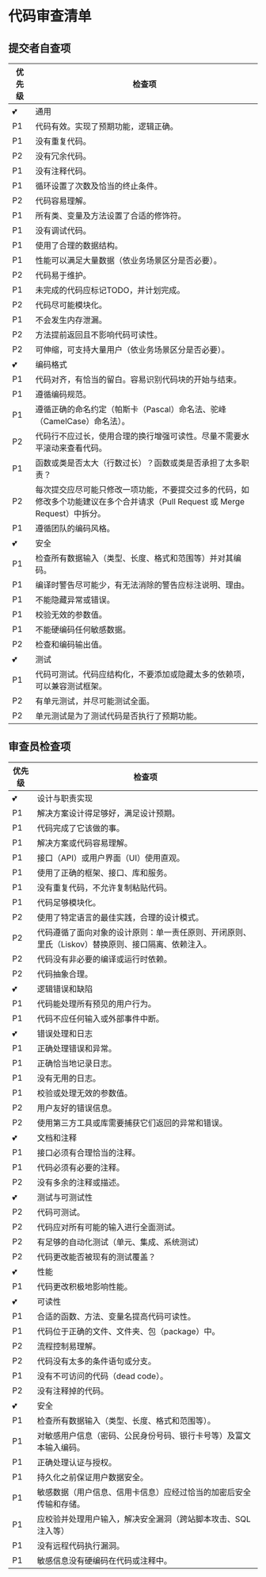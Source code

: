 # 代码审查清单

## 提交者自查项

| 优先级 | 检查项                                                       |
| ------ | ------------------------------------------------------------ |
| 💕      | 通用                                                         |
| P1     | 代码有效。实现了预期功能，逻辑正确。                         |
| P1     | 没有重复代码。                                               |
| P2     | 没有冗余代码。                                               |
| P1     | 没有注释代码。                                               |
| P1     | 循环设置了次数及恰当的终止条件。                             |
| P2     | 代码容易理解。                                               |
| P1     | 所有类、变量及方法设置了合适的修饰符。                       |
| P1     | 没有调试代码。                                               |
| P1     | 使用了合理的数据结构。                                       |
| P1     | 性能可以满足大量数据（依业务场景区分是否必要）。             |
| P2     | 代码易于维护。                                               |
| P1     | 未完成的代码应标记TODO，并计划完成。                         |
| P2     | 代码尽可能模块化。                                           |
| P1     | 不会发生内存泄漏。                                           |
| P2     | 方法提前返回且不影响代码可读性。                             |
| P2     | 可伸缩，可支持大量用户（依业务场景区分是否必要）。           |
| 💕      | 编码格式                                                     |
| P1     | 代码对齐，有恰当的留白。容易识别代码块的开始与结束。         |
| P1     | 遵循编码规范。                                               |
| P1     | 遵循正确的命名约定（帕斯卡（Pascal）命名法、驼峰（CamelCase）命名法）。 |
| P2     | 代码行不应过长，使用合理的换行增强可读性。尽量不需要水平滚动来查看代码。 |
| P1     | 函数或类是否太大（行数过长）？函数或类是否承担了太多职责？   |
| P2     | 每次提交应尽可能只修改一项功能，不要提交过多的代码，如修改多个功能建议在多个合并请求（Pull  Request 或 Merge Request）中拆分。 |
| P1     | 遵循团队的编码风格。                                         |
| 💕      | 安全                                                         |
| P1     | 检查所有数据输入（类型、长度、格式和范围等）并对其编码。     |
| P1     | 编译时警告尽可能少，有无法消除的警告应标注说明、理由。       |
| P1     | 不能隐藏异常或错误。                                         |
| P1     | 校验无效的参数值。                                           |
| P1     | 不能硬编码任何敏感数据。                                     |
| P2     | 检查和编码输出值。                                           |
| 💕      | 测试                                                         |
| P1     | 代码可测试。代码应结构化，不要添加或隐藏太多的依赖项，可以兼容测试框架。 |
| P2     | 有单元测试，并尽可能测试全面。                               |
| P2     | 单元测试是为了测试代码是否执行了预期功能。                   |

## 审查员检查项

|优先级|检查项|
|-|-|
|💕|设计与职责实现|
| P1|解决方案设计得足够好，满足设计预期。                         |
| P1|代码完成了它该做的事。                                       |
| P1|解决方案或代码容易理解。                                     |
| P1|接口（API）或用户界面（UI）使用直观。                        |
| P1|使用了正确的框架、接口、库和服务。                           |
| P1|没有重复代码，不允许复制粘贴代码。                           |
| P1|代码足够模块化。                                             |
| P2 |使用了特定语言的最佳实践，合理的设计模式。                   |
| P2 |代码遵循了面向对象的设计原则：单一责任原则、开闭原则、里氏（Liskov）替换原则、接口隔离、依赖注入。 |
| P2 |代码没有非必要的编译或运行时依赖。                           |
| P2 |代码抽象合理。                                               |
|💕|逻辑错误和缺陷|
| P1|代码能处理所有预见的用户行为。                               |
| P1|代码不应任何输入或外部事件中断。                             |
|💕|错误处理和日志|
| P1|正确处理错误和异常。                                         |
| P1|正确恰当地记录日志。                                         |
| P1|没有无用的日志。                                             |
| P1|校验或处理无效的参数值。                                     |
| P2 |用户友好的错误信息。                                         |
| P2 |使用第三方工具或库需要捕获它们返回的异常和错误。             |
|💕|文档和注释|
| P1|接口必须有合理恰当的注释。                                   |
| P1|代码必须有必要的注释。                                       |
| P2 |没有多余的注释或描述。                                       |
|💕|测试与可测试性|
|P2 |代码可测试。                                                 |
| P2 |代码应对所有可能的输入进行全面测试。                         |
| P2 |有足够的自动化测试（单元、集成、系统测试）                   |
| P2 |代码更改能否被现有的测试覆盖？                               |
|💕|性能|
| P1|代码更改积极地影响性能。                                     |
|💕|可读性|
| P1|合适的函数、方法、变量名提高代码可读性。                     |
| P1|代码位于正确的文件、文件夹、包（package）中。                |
| P2 |流程控制易理解。                                             |
| P2 |代码没有太多的条件语句或分支。                               |
| P1|没有不可访问的代码（dead  code）。                           |
| P2 |没有注释掉的代码。                                           |
|💕|安全|
| P1|检查所有数据输入（类型、长度、格式和范围等）。               |
| P1|对敏感用户信息（密码、公民身份号码、银行卡号等）及富文本输入编码。 |
| P1|正确处理认证与授权。                                         |
| P1|持久化之前保证用户数据安全。                                 |
| P1|敏感数据（用户信息、信用卡信息）应经过恰当的加密后安全传输和存储。 |
| P1|应校验并处理用户输入，解决安全漏洞（跨站脚本攻击、SQL注入等） |
| P1|没有远程代码执行漏洞。                                       |
| P1|敏感信息没有硬编码在代码或注释中。                           |

